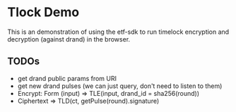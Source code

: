 # Tlock Demo

This is an demonstration of using the etf-sdk to run timelock encryption and decryption (against drand) in the browser.

## TODOs

- get drand public params from URI
- get new drand pulses (we can just query, don't need to listen to them)
- Encrypt: Form (input) => TLE(input, drand_id = sha256(round))
- Ciphertext => TLD(ct, getPulse(round).signature)
